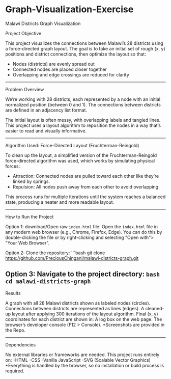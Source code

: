 # Graph-Visualization-Exercise 
Malawi Districts Graph Visualization

Project Objective

This project visualizes the connections between Malawi’s 28 districts using a force-directed graph layout. The goal is to take an initial set of rough (x, y) positions and district connections, then optimize the layout so that:
- Nodes (districts) are evenly spread out
- Connected nodes are placed closer together
- Overlapping and edge crossings are reduced for clarity

---

Problem Overview

We’re working with 28 districts, each represented by a node with an initial normalized position (between 0 and 1). The connections between districts are defined in an adjacency list format.

The initial layout is often messy, with overlapping labels and tangled lines. This project uses a layout algorithm to reposition the nodes in a way that’s easier to read and visually informative.

---

Algorithm Used: Force-Directed Layout (Fruchterman-Reingold)

To clean up the layout, a simplified version of the Fruchterman-Reingold force-directed algorithm was used, which works by simulating physical forces:

- Attraction: Connected nodes are pulled toward each other like they’re linked by springs.
- Repulsion: All nodes push away from each other to avoid overlapping.

This process runs for multiple iterations until the system reaches a balanced state, producing a neater and more readable layout.

---

 How to Run the Project

Option 1: download/Open raw `index.html` file:
    Open the `index.html` file in any modern web browser (e.g., Chrome, Firefox, Edge).
    You can do this by double-clicking the file or by right-clicking and selecting "Open with"> "Your Web Browser".
  
Option 2: Clone the repository:
    ```bash
   git clone https://github.com/PreciousChingani/malawi-districts-graph.git
   
Option 3: Navigate to the project directory:
    ```bash
    cd malawi-districts-graph
    ```
---

 Results

A graph with all 28 Malawi districts shown as labeled nodes (circles).
Connections between districts are represented as lines (edges).
A cleaned-up layout after applying 300 iterations of the layout algorithm.
Final (x, y) coordinates for each district are shown in:
A log box on the web page.
The browser’s developer console (F12 > Console).
*Screenshots are provided in the Repo.

---
Dependencies

No external libraries or frameworks are needed.
This project runs entirely on:
-HTML
-CSS
-Vanilla JavaScript
-SVG (Scalable Vector Graphics)
*Everything is handled by the browser, so no installation or build process is required.
